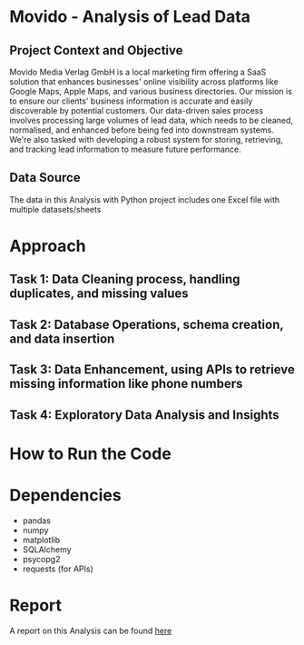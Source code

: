 # Movido - Analysis of Lead Data

## Project Context and Objective

Movido Media Verlag GmbH is a local marketing firm offering a SaaS solution that enhances businesses' online visibility across platforms like Google Maps, Apple Maps, and various business directories. Our mission is to ensure our clients' business information is accurate and easily discoverable by potential customers. Our data-driven sales process involves processing large volumes of lead data, which needs to be cleaned, normalised, and enhanced before being fed into downstream systems. We're also tasked with developing a robust system for storing, retrieving, and tracking lead information to measure future performance.

## Data Source

The data in this Analysis with Python project includes one Excel file with multiple datasets/sheets

# Approach

## Task 1: Data Cleaning process, handling duplicates, and missing values

## Task 2: Database Operations, schema creation, and data insertion

## Task 3: Data Enhancement, using APIs to retrieve missing information like phone numbers

## Task 4: Exploratory Data Analysis and Insights 

# How to Run the Code

# Dependencies 

- pandas
- numpy
- matplotlib
- SQLAlchemy
- psycopg2
- requests (for APIs)

# Report
A report on this Analysis can be found [here](https://medium.com/@veronica_v/analysis-of-lead-data-and-recommendations-d08dbe4807ca)
